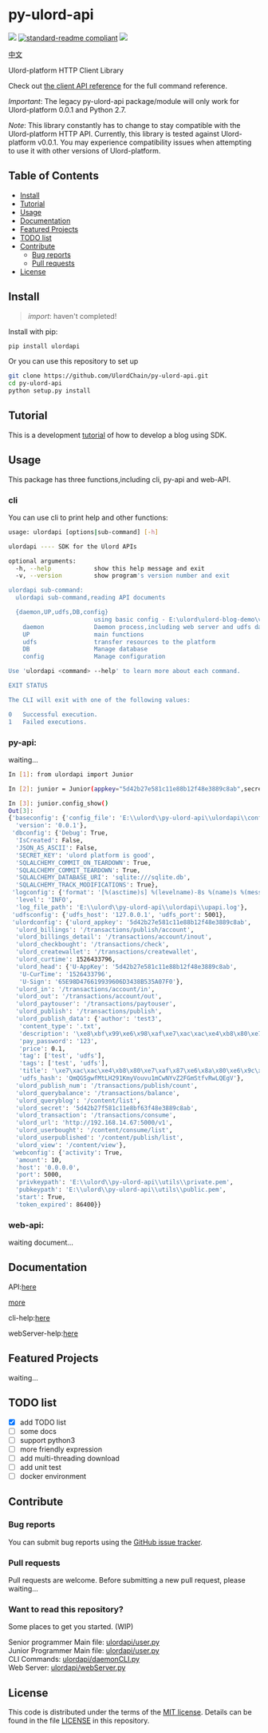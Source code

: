 ﻿# py-ulord-api

[![](https://img.shields.io/badge/py--ulord--api-incomplete-red.svg)](https://github.com/UlordChain/py-ulord-api#todo-list)
[![standard-readme compliant](https://img.shields.io/badge/readme%20style-standard-brightgreen.svg?style=flat-square)](https://github.com/RichardLitt/standard-readme)
[![](https://img.shields.io/badge/cli-completed-green.svg)](https://github.com/UlordChain/py-ulord-api#cli)

[中文](https://github.com/UlordChain/py-ulord-api/blob/master/readme_zh-cn.md)

Ulord-platform HTTP Client Library

Check out [the client API reference](http://py-ulord-api.readthedocs.io/en/latest/) for the full command reference.

*Important*: The legacy py-ulord-api package/module will only work for Ulord-platform 0.0.1 and Python 2.7.

*Note*: This library constantly has to change to stay compatible with the Ulord-platform HTTP API. Currently, this library is tested against Ulord-platform v0.0.1. You may experience compatibility issues when attempting to use it with other versions of Ulord-platform.

## Table of Contents

- [Install](#install)
- [Tutorial](#tutorial)
- [Usage](#usage)
- [Documentation](#documentation)
- [Featured Projects](#featured-projects)
- [TODO list](#todo-list)
- [Contribute](#contribute)
  - [Bug reports](#bug-reports)
  - [Pull requests](#pull-requests)
- [License](#license)

## Install
> *import*: haven't completed!

Install with pip:

```sh
pip install ulordapi
```

Or you can use this repository to set up
```sh
git clone https://github.com/UlordChain/py-ulord-api.git
cd py-ulord-api
python setup.py install
```

## Tutorial

This is a development [tutorial](https://github.com/UlordChain/py-ulord-api/blob/master/docs/%E6%95%99%E7%A8%8B.md) of how to develop a blog using SDK.

## Usage
This package has three functions,including cli, py-api and web-API.

### cli
You can use cli to print help and other functions:

```sh
usage: ulordapi [options|sub-command] [-h]

ulordapi ---- SDK for the Ulord APIs

optional arguments:
  -h, --help            show this help message and exit
  -v, --version         show program's version number and exit

ulordapi sub-command:
  ulordapi sub-command,reading API documents

  {daemon,UP,udfs,DB,config}
                        using basic config - E:\ulord\ulord-blog-demo\venv\lib\site-packages\ulordapi-0.0.1-py2.7.egg\ulordapi\config
    daemon              Daemon process,including web server and udfs daemon.
    UP                  main functions
    udfs                transfer resources to the platform
    DB                  Manage database
    config              Manage configuration

Use 'ulordapi <command> --help' to learn more about each command.

EXIT STATUS

The CLI will exit with one of the following values:

0   Successful execution.
1   Failed executions.
```
### py-api:

waiting...

```sh
In [1]: from ulordapi import Junior

In [2]: junior = Junior(appkey="5d42b27e581c11e88b12f48e3889c8ab",secret="5d42b27f581c11e8bf63f48e3889c8ab")

In [3]: junior.config_show()
Out[3]:
{'baseconfig': {'config_file': 'E:\\ulord\\py-ulord-api\\ulordapi\\config',
  'version': '0.0.1'},
 'dbconfig': {'Debug': True,
  'IsCreated': False,
  'JSON_AS_ASCII': False,
  'SECRET_KEY': 'ulord platform is good',
  'SQLALCHEMY_COMMIT_ON_TEARDOWN': True,
  'SQLALCHEMY_COMMIT_TEARDOWN': True,
  'SQLALCHEMY_DATABASE_URI': 'sqlite:///sqlite.db',
  'SQLALCHEMY_TRACK_MODIFICATIONS': True},
 'logconfig': {'format': '[%(asctime)s] %(levelname)-8s %(name)s %(message)s',
  'level': 'INFO',
  'log_file_path': 'E:\\ulord\\py-ulord-api\\ulordapi\\upapi.log'},
 'udfsconfig': {'udfs_host': '127.0.0.1', 'udfs_port': 5001},
 'ulordconfig': {'ulord_appkey': '5d42b27e581c11e88b12f48e3889c8ab',
  'ulord_billings': '/transactions/publish/account',
  'ulord_billings_detail': '/transactions/account/inout',
  'ulord_checkbought': '/transactions/check',
  'ulord_createwallet': '/transactions/createwallet',
  'ulord_curtime': 1526433796,
  'ulord_head': {'U-AppKey': '5d42b27e581c11e88b12f48e3889c8ab',
   'U-CurTime': '1526433796',
   'U-Sign': '65E98D476619939606D3438B535A07F0'},
  'ulord_in': '/transactions/account/in',
  'ulord_out': '/transactions/account/out',
  'ulord_paytouser': '/transactions/paytouser',
  'ulord_publish': '/transactions/publish',
  'ulord_publish_data': {'author': 'test3',
   'content_type': '.txt',
   'description': '\xe8\xbf\x99\xe6\x98\xaf\xe7\xac\xac\xe4\xb8\x80\xe7\xaf\x87UDFS\xe6\xb5\x8b\xe8\xaf\x95\xe6\x96\x87\xe4\xbb\xb6',
   'pay_password': '123',
   'price': 0.1,
   'tag': ['test', 'udfs'],
   'tags': ['test', 'udfs'],
   'title': '\xe7\xac\xac\xe4\xb8\x80\xe7\xaf\x87\xe6\x8a\x80\xe6\x9c\xaf\xe5\x8d\x9a\xe5\xae\xa2',
   'udfs_hash': 'QmQGSgwfMtLH291KmyVouvu1mCwNYvZ2FGmStfvRwLQEgV'},
  'ulord_publish_num': '/transactions/publish/count',
  'ulord_querybalance': '/transactions/balance',
  'ulord_queryblog': '/content/list',
  'ulord_secret': '5d42b27f581c11e8bf63f48e3889c8ab',
  'ulord_transaction': '/transactions/consume',
  'ulord_url': 'http://192.168.14.67:5000/v1',
  'ulord_userbought': '/content/consume/list',
  'ulord_userpublished': '/content/publish/list',
  'ulord_view': '/content/view'},
 'webconfig': {'activity': True,
  'amount': 10,
  'host': '0.0.0.0',
  'port': 5000,
  'privkeypath': 'E:\\ulord\\py-ulord-api\\utils\\private.pem',
  'pubkeypath': 'E:\\ulord\\py-ulord-api\\utils\\public.pem',
  'start': True,
  'token_expired': 86400}}
```

### web-api:

waiting document...

## Documentation

API:[here](https://github.com/UlordChain/py-ulord-api/blob/master/docs/API.md)

[more](http://py-ulord-api.readthedocs.io/en/latest/)

cli-help:[here](https://github.com/UlordChain/py-ulord-api/blob/master/docs/cli_help.md)

webServer-help:[here](https://github.com/UlordChain/py-ulord-api/blob/master/docs/web-server.md)

## Featured Projects

 waiting...

## TODO list
- [x] add TODO list
- [ ] some docs
- [ ] support python3
- [ ] more friendly expression
- [ ] add multi-threading download
- [ ] add unit test
- [ ] docker environment

## Contribute

### Bug reports

You can submit bug reports using the [GitHub issue tracker](https://github.com/UlordChain/py-ulord-api/issues).

### Pull requests

Pull requests are welcome.  Before submitting a new pull request, please waiting...

### Want to read this repository?

Some places to get you started. (WIP)

Senior programmer Main file: [ulordapi/user.py](https://github.com/UlordChain/py-ulord-api/blob/master/ulordapi/user.py#L237) <br>
Junior Programmer Main file: [ulordapi/user.py](https://github.com/UlordChain/py-ulord-api/blob/master/ulordapi/user.py#L254) <br>
CLI Commands: [ulordapi/daemonCLI.py](https://github.com/UlordChain/py-ulord-api/blob/master/ulordapi/daemonCLI.py) <br>
Web Server: [ulordapi/webServer.py](https://github.com/UlordChain/py-ulord-api/blob/master/ulordapi/webServer.py) <br>

## License

This code is distributed under the terms of the [MIT license](https://opensource.org/licenses/MIT).  Details can be found in the file
[LICENSE](LICENSE) in this repository.
